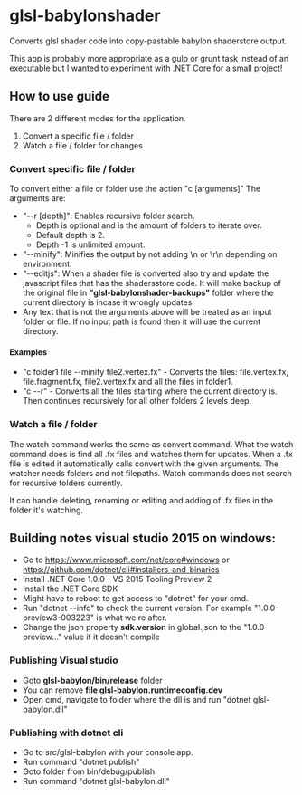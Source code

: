 # glsl-babylonshader
Converts glsl shader code into copy-pastable babylon shaderstore output.

This app is probably more appropriate as a gulp or grunt task instead of an executable but I wanted to experiment with .NET Core for a small project!

## How to use guide

There are 2 different modes for the application.
1. Convert a specific file / folder
2. Watch a file / folder for changes

### Convert specific file / folder
To convert either a file or folder use the action "c [arguments]"
The arguments are:
* "--r [depth]": Enables recursive folder search. 
	* Depth is optional and is the amount of folders to iterate over. 
	* Default depth is 2. 
	* Depth -1 is unlimited amount.
* "--minify": Minifies the output by not adding \n or \r\n depending on environment.
* "--editjs": When a shader file is converted also try and update the javascript files that has the shadersstore code. It will make backup of the original file in **"glsl-babylonshader-backups"** folder where the current directory is incase it wrongly updates.
* Any text that is not the arguments above will be treated as an input folder or file. If no input path is found then it will use the current directory.

#### Examples
* "c folder1 file --minify file2.vertex.fx" - Converts the files: file.vertex.fx, file.fragment.fx, file2.vertex.fx and all the files in folder1. 
* "c --r" - Converts all the files starting where the current directory is. Then continues recursively for all other folders 2 levels deep.
 
### Watch a file / folder
The watch command works the same as convert command. What the watch command does is find all .fx files and watches them for updates.
When a .fx file is edited it automatically calls convert with the given arguments. The watcher needs folders and not filepaths.
Watch commands does not search for recursive folders currently. 

It can handle deleting, renaming or editing and adding of .fx files in the folder it's watching.


## Building notes visual studio 2015 on windows:
* Go to https://www.microsoft.com/net/core#windows or https://github.com/dotnet/cli#installers-and-binaries
* Install .NET Core 1.0.0 - VS 2015 Tooling Preview 2
* Install the .NET Core SDK
* Might have to reboot to get access to "dotnet" for your cmd.
* Run "dotnet --info" to check the current version. For example "1.0.0-preview3-003223" is what we're after.
* Change the json property **sdk.version** in global.json to the "1.0.0-preview..." value if it doesn't compile 
 
 ### Publishing Visual studio
 * Goto **glsl-babylon/bin/release** folder
 * You can remove **file glsl-babylon.runtimeconfig.dev** 
 * Open cmd, navigate to folder where the dll is and run "dotnet glsl-babylon.dll" 

 ### Publishing with dotnet cli
 * Go to src/glsl-babylon with your console app.
 * Run command "dotnet publish"
 * Goto folder from bin/debug/publish
 * Run command "dotnet glsl-babylon.dll"